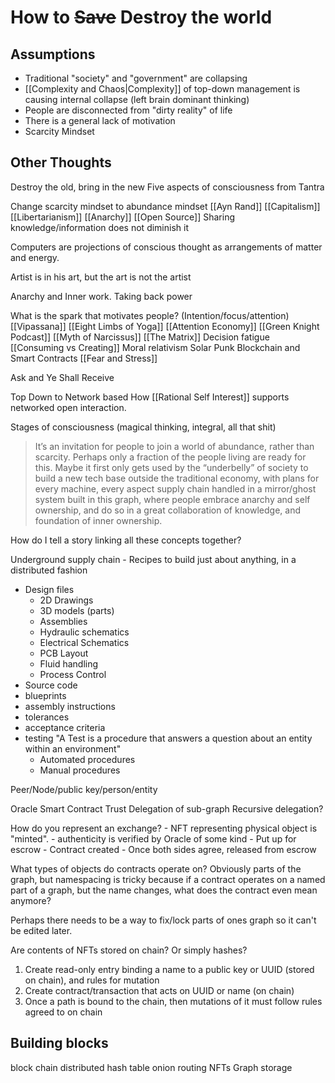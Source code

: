 # How to ~~Save~~ Destroy the world
## Assumptions

- Traditional "society" and "government" are collapsing
- [[Complexity and Chaos|Complexity]] of top-down management is causing internal collapse (left brain dominant thinking)
- People are disconnected from "dirty reality" of life
- There is a general lack of motivation
- Scarcity Mindset


## Other Thoughts

Destroy the old, bring in the new
Five aspects of consciousness from Tantra

Change scarcity mindset to abundance mindset
[[Ayn Rand]]
[[Capitalism]]
[[Libertarianism]]
[[Anarchy]]
[[Open Source]]
Sharing knowledge/information does not diminish it

Computers are projections of conscious thought as arrangements of matter and energy. 

Artist is in his art, but the art is not the artist

Anarchy and Inner work. Taking back power

What is the spark that motivates people?  (Intention/focus/attention)
[[Vipassana]]
[[Eight Limbs of Yoga]]
[[Attention Economy]]
[[Green Knight Podcast]]
[[Myth of Narcissus]]
[[The Matrix]]
Decision fatigue
[[Consuming vs Creating]]
Moral relativism 
Solar Punk
Blockchain and Smart Contracts
[[Fear and Stress]]

Ask and Ye Shall Receive 

Top Down to Network based
How [[Rational Self Interest]] supports networked open interaction.

Stages of consciousness (magical thinking, integral, all that shit)

>It’s an invitation for people to join a world of abundance, rather than scarcity. Perhaps only a fraction of the people living are ready for this. Maybe it first only gets used by the “underbelly” of society to build a new tech base outside the traditional economy, with plans for every machine, every aspect supply chain handled in a mirror/ghost system built in this graph, where people embrace anarchy and self ownership, and do so in a great collaboration of knowledge, and foundation of inner ownership.


How do I tell a story linking all these concepts together?

Underground supply chain - Recipes to build just about anything, in a distributed fashion

- Design files
	- 2D Drawings
	- 3D models (parts)
	- Assemblies
	- Hydraulic schematics
	- Electrical Schematics
	- PCB Layout
	- Fluid handling 
	- Process Control
- Source code
- blueprints
- assembly instructions
-  tolerances
- acceptance criteria
- testing 
	"A Test is a procedure that answers a question about an entity within an environment"
	- Automated procedures
	- Manual procedures

Peer/Node/public key/person/entity

Oracle
Smart Contract
Trust
Delegation of sub-graph
Recursive delegation?

How do you represent an exchange?
	- NFT representing physical object is "minted". 
	- authenticity is verified by Oracle of some kind
	- Put up for escrow
		- Contract created
	- Once both sides agree, released from escrow
	
What types of objects do contracts operate on?
	Obviously parts of the graph, but namespacing is tricky because if a contract operates on a named part of a graph, but the name changes, what does the contract even mean anymore?

Perhaps there needs to be a way to fix/lock parts of ones graph so it can't be edited later.

Are contents of NFTs stored on chain? Or simply hashes?

1. Create read-only entry binding a name to a public key or UUID  (stored on chain), and rules for mutation
2. Create contract/transaction that acts on UUID or name (on chain)
3. Once a path is bound to the chain, then mutations of it must follow rules agreed to on chain

## Building blocks
block chain
distributed hash table
onion routing
NFTs
Graph storage


